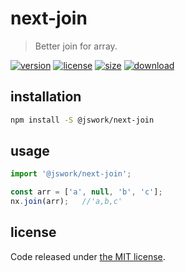 # next-join
> Better join for array.

[![version][version-image]][version-url]
[![license][license-image]][license-url]
[![size][size-image]][size-url]
[![download][download-image]][download-url]

## installation
```bash
npm install -S @jswork/next-join
```

## usage
```js
import '@jswork/next-join';

const arr = ['a', null, 'b', 'c'];
nx.join(arr);   //'a,b,c'
```

## license
Code released under [the MIT license](https://github.com/afeiship/next-join/blob/master/LICENSE.txt).

[version-image]: https://img.shields.io/npm/v/@jswork/next-join
[version-url]: https://npmjs.org/package/@jswork/next-join

[license-image]: https://img.shields.io/npm/l/@jswork/next-join
[license-url]: https://github.com/afeiship/next-join/blob/master/LICENSE.txt

[size-image]: https://img.shields.io/bundlephobia/minzip/@jswork/next-join
[size-url]: https://github.com/afeiship/next-join/blob/master/dist/next-join.min.js

[download-image]: https://img.shields.io/npm/dm/@jswork/next-join
[download-url]: https://www.npmjs.com/package/@jswork/next-join
